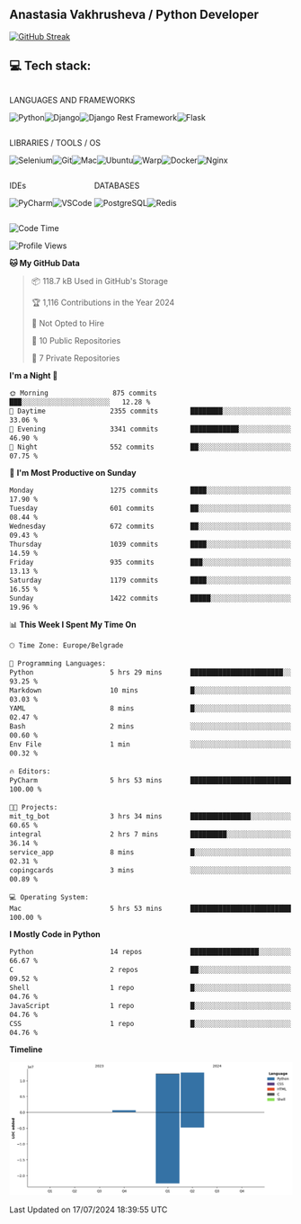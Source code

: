 ## Anastasia Vakhrusheva / Python Developer

<a href="https://git.io/streak-stats"><img src="https://streak-stats.demolab.com?user=KetKode&theme=transparent&mode=weekly" alt="GitHub Streak" /></a>

## **💻 Tech stack:**

<div style="display: inline-block;">

LANGUAGES AND FRAMEWORKS

<img alt="Python" src="https://img.shields.io/badge/Python-FFD43B?style=for-the-badge&logo=python&logoColor=blue" /><img alt="Django" src="https://img.shields.io/badge/Django-092E20?style=for-the-badge&logo=django&logoColor=green" /><img alt="Django Rest Framework" src="https://img.shields.io/badge/django%20rest-ff1709?style=for-the-badge&logo=django&logoColor=white" /><img alt="Flask" src="https://img.shields.io/badge/Flask-000000?style=for-the-badge&logo=flask&logoColor=white" />

</div>

<div style="display: inline-block;">
  
LIBRARIES / TOOLS / OS

<img alt="Selenium" src="https://img.shields.io/badge/Selenium-43B02A?style=for-the-badge&logo=Selenium&logoColor=white" /><img alt="Git" src="https://img.shields.io/badge/GIT-E44C30?style=for-the-badge&logo=git&logoColor=white" /><img alt="Mac" src="https://img.shields.io/badge/mac%20os-000000?style=for-the-badge&logo=apple&logoColor=white" /><img alt="Ubuntu" src="https://img.shields.io/badge/Ubuntu-E95420?style=for-the-badge&logo=ubuntu&logoColor=white" /><img alt="Warp" src="https://img.shields.io/badge/warp-01A4FF?style=for-the-badge&logo=warp&logoColor=white" /><img alt="Docker" src="https://img.shields.io/badge/Docker-2CA5E0?style=for-the-badge&logo=docker&logoColor=white" /><img alt="Nginx" src="https://img.shields.io/badge/Nginx-009639?style=for-the-badge&logo=nginx&logoColor=white" />

</div>

<div style="display: inline-block;">

IDEs

<img alt="PyCharm" src="https://img.shields.io/badge/PyCharm-000000.svg?&style=for-the-badge&logo=PyCharm&logoColor=white" /><img alt="VSCode" src="https://img.shields.io/badge/VSCode-0078D4?style=for-the-badge&logo=visual%20studio%20code&logoColor=white" />

</div>

<div style="display: inline-block;">
  
DATABASES

<img alt="PostgreSQL" src="https://img.shields.io/badge/PostgreSQL-316192?style=for-the-badge&logo=postgresql&logoColor=white" /><img alt="Redis" src="https://img.shields.io/badge/redis-%23DD0031.svg?&style=for-the-badge&logo=redis&logoColor=white" />

</div>
                    
<br/>

<!--START_SECTION:waka-->
![Code Time](http://img.shields.io/badge/Code%20Time-23%20hrs-blue)

![Profile Views](http://img.shields.io/badge/Profile%20Views-0-blue)

**🐱 My GitHub Data** 

> 📦 118.7 kB Used in GitHub's Storage 
 > 
> 🏆 1,116 Contributions in the Year 2024
 > 
> 🚫 Not Opted to Hire
 > 
> 📜 10 Public Repositories 
 > 
> 🔑 7 Private Repositories 
 > 
**I'm a Night 🦉** 

```text
🌞 Morning                875 commits         ███░░░░░░░░░░░░░░░░░░░░░░   12.28 % 
🌆 Daytime                2355 commits        ████████░░░░░░░░░░░░░░░░░   33.06 % 
🌃 Evening                3341 commits        ████████████░░░░░░░░░░░░░   46.90 % 
🌙 Night                  552 commits         ██░░░░░░░░░░░░░░░░░░░░░░░   07.75 % 
```
📅 **I'm Most Productive on Sunday** 

```text
Monday                   1275 commits        ████░░░░░░░░░░░░░░░░░░░░░   17.90 % 
Tuesday                  601 commits         ██░░░░░░░░░░░░░░░░░░░░░░░   08.44 % 
Wednesday                672 commits         ██░░░░░░░░░░░░░░░░░░░░░░░   09.43 % 
Thursday                 1039 commits        ████░░░░░░░░░░░░░░░░░░░░░   14.59 % 
Friday                   935 commits         ███░░░░░░░░░░░░░░░░░░░░░░   13.13 % 
Saturday                 1179 commits        ████░░░░░░░░░░░░░░░░░░░░░   16.55 % 
Sunday                   1422 commits        █████░░░░░░░░░░░░░░░░░░░░   19.96 % 
```


📊 **This Week I Spent My Time On** 

```text
🕑︎ Time Zone: Europe/Belgrade

💬 Programming Languages: 
Python                   5 hrs 29 mins       ███████████████████████░░   93.25 % 
Markdown                 10 mins             █░░░░░░░░░░░░░░░░░░░░░░░░   03.03 % 
YAML                     8 mins              █░░░░░░░░░░░░░░░░░░░░░░░░   02.47 % 
Bash                     2 mins              ░░░░░░░░░░░░░░░░░░░░░░░░░   00.60 % 
Env File                 1 min               ░░░░░░░░░░░░░░░░░░░░░░░░░   00.32 % 

🔥 Editors: 
PyCharm                  5 hrs 53 mins       █████████████████████████   100.00 % 

🐱‍💻 Projects: 
mit_tg_bot               3 hrs 34 mins       ███████████████░░░░░░░░░░   60.65 % 
integral                 2 hrs 7 mins        █████████░░░░░░░░░░░░░░░░   36.14 % 
service_app              8 mins              █░░░░░░░░░░░░░░░░░░░░░░░░   02.31 % 
copingcards              3 mins              ░░░░░░░░░░░░░░░░░░░░░░░░░   00.89 % 

💻 Operating System: 
Mac                      5 hrs 53 mins       █████████████████████████   100.00 % 
```

**I Mostly Code in Python** 

```text
Python                   14 repos            █████████████████░░░░░░░░   66.67 % 
C                        2 repos             ██░░░░░░░░░░░░░░░░░░░░░░░   09.52 % 
Shell                    1 repo              █░░░░░░░░░░░░░░░░░░░░░░░░   04.76 % 
JavaScript               1 repo              █░░░░░░░░░░░░░░░░░░░░░░░░   04.76 % 
CSS                      1 repo              █░░░░░░░░░░░░░░░░░░░░░░░░   04.76 % 
```



**Timeline**

![Lines of Code chart](https://raw.githubusercontent.com/KetKode/KetKode/main/assets/bar_graph.png)


 Last Updated on 17/07/2024 18:39:55 UTC
<!--END_SECTION:waka-->

</div>
